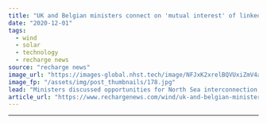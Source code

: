 ```yaml
---
title: "UK and Belgian ministers connect on 'mutual interest' of linked-up offshore wind farms"
date: "2020-12-01"
tags: 
  - wind
  - solar
  - technology
  - recharge news
source: "recharge news"
image_url: "https://images-global.nhst.tech/image/NFJxK2xrelBQVUxiZmV4aFk3bktnMkt0T0NxSTVZZ1hiTGtDcU1lMUpjWT0=/nhst/binary/364ff96b05ece500b6636076481e98c7"
image_fp: "/assets/img/post_thumbnails/178.jpg"
lead: "Ministers discussed opportunities for North Sea interconnection, panel hears, as momentum for 'hybrid' projects grows"
article_url: "https://www.rechargenews.com/wind/uk-and-belgian-ministers-connect-on-mutual-interest-of-linked-up-offshore-wind-farms/2-1-922577"
---
```


---
